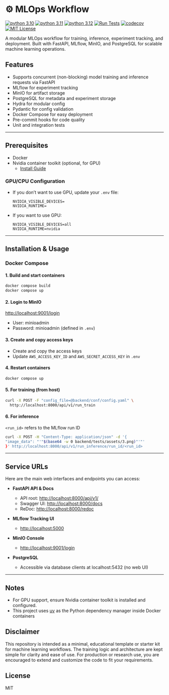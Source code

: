 # ⚙ MLOps Workflow

[![python 3.10](https://img.shields.io/badge/python-3.10-blue)](https://www.python.org/downloads/release/python-3100/)
[![python 3.11](https://img.shields.io/badge/python-3.11-blue)](https://www.python.org/downloads/release/python-3110/)
[![python 3.12](https://img.shields.io/badge/python-3.12-blue)](https://www.python.org/downloads/release/python-3120/)
[![Run Tests](https://github.com/willyfh/mlops-workflow/actions/workflows/ci-checks.yaml/badge.svg)](https://github.com/willyfh/mlops-workflow/actions/workflows/ci-checks.yaml)
[![codecov](https://codecov.io/gh/willyfh/mlops-workflow/graph/badge.svg?token=OGLCMT2KQ4)](https://codecov.io/gh/willyfh/mlops-workflow)
[![MIT License](https://opensource.org/licenses/MIT)](https://opensource.org/licenses/MIT)

A modular MLOps workflow for training, inference, experiment tracking, and deployment.
Built with FastAPI, MLflow, MinIO, and PostgreSQL for scalable machine learning operations.

## Features

- Supports concurrent (non-blocking) model training and inference requests via FastAPI
- MLflow for experiment tracking
- MinIO for artifact storage
- PostgreSQL for metadata and experiment storage
- Hydra for modular config
- Pydantic for config validation
- Docker Compose for easy deployment
- Pre-commit hooks for code quality
- Unit and integration tests

---

## Prerequisites

- Docker
- Nvidia container toolkit (optional, for GPU)
  - [Install Guide](https://docs.nvidia.com/datacenter/cloud-native/container-toolkit/latest/install-guide.html)

### GPU/CPU Configuration

- If you don’t want to use GPU, update your `.env` file:

  ```env
  NVIDIA_VISIBLE_DEVICES=
  NVIDIA_RUNTIME=
  ```

- If you want to use GPU:

  ```env
  NVIDIA_VISIBLE_DEVICES=all
  NVIDIA_RUNTIME=nvidia
  ```

---

## Installation & Usage

### Docker Compose

#### 1. Build and start containers

```sh
docker compose build
docker compose up
```

#### 2. Login to MinIO

[http://localhost:9001/login](http://localhost:9001/login)

- User: minioadmin
- Password: minioadmin (defined in `.env`)

#### 3. Create and copy access keys

- Create and copy the access keys
- Update `AWS_ACCESS_KEY_ID` and `AWS_SECRET_ACCESS_KEY` in `.env`

#### 4. Restart containers

```sh
docker compose up
```

#### 5. For training (from host)

```sh
curl -X POST -F "config_file=@backend/conf/config.yaml" \
  http://localhost:8000/api/v1/run_train
```

#### 6. For inference

`<run_id>` refers to the MLflow run ID

```sh
curl -X POST -H "Content-Type: application/json" -d '{
"image_data": "'"$(base64 -w 0 backend/tests/assets/3.png)"'"'
}' http://localhost:8000/api/v1/run_inference/run_id/<run_id>
```

---

## Service URLs

Here are the main web interfaces and endpoints you can access:

- **FastAPI API & Docs**
  - API root: [http://localhost:8000/api/v1/](http://localhost:8000/api/v1/)
  - Swagger UI: [http://localhost:8000/docs](http://localhost:8000/docs)
  - ReDoc: [http://localhost:8000/redoc](http://localhost:8000/redoc)

- **MLflow Tracking UI**
  - [http://localhost:5000](http://localhost:5000)

- **MinIO Console**
  - [http://localhost:9001/login](http://localhost:9001/login)

- **PostgreSQL**
  - Accessible via database clients at localhost:5432 (no web UI)

---

## Notes

- For GPU support, ensure Nvidia container toolkit is installed and configured.
- This project uses [uv](https://github.com/astral-sh/uv) as the Python dependency manager inside Docker containers

## Disclaimer

This repository is intended as a minimal, educational template or starter kit for machine learning workflows. The training logic and architecture are kept simple for clarity and ease of use. For production or research use, you are encouraged to extend and customize the code to fit your requirements.

## License

MIT
